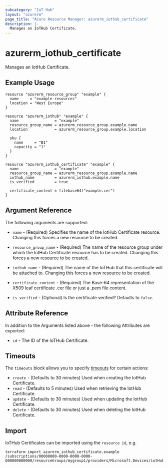 ```yaml
---
subcategory: "IoT Hub"
layout: "azurerm"
page_title: "Azure Resource Manager: azurerm_iothub_certificate"
description: |-
  Manages an IoTHub Certificate.
---
```


# azurerm_iothub_certificate

Manages an IotHub Certificate.

## Example Usage

```hcl
resource "azurerm_resource_group" "example" {
  name     = "example-resources"
  location = "West Europe"
}

resource "azurerm_iothub" "example" {
  name                = "example"
  resource_group_name = azurerm_resource_group.example.name
  location            = azurerm_resource_group.example.location

  sku {
    name     = "B1"
    capacity = "1"
  }
}

resource "azurerm_iothub_certificate" "example" {
  name                = "example"
  resource_group_name = azurerm_resource_group.example.name
  iothub_name         = azurerm_iothub.example.name
  is_verified         = true

  certificate_content = filebase64("example.cer")
}
```

## Argument Reference

The following arguments are supported:

* `name` - (Required) Specifies the name of the IotHub Certificate resource. Changing this forces a new resource to be created.

* `resource_group_name` - (Required) The name of the resource group under which the IotHub Certificate resource has to be created. Changing this forces a new resource to be created.

* `iothub_name` - (Required) The name of the IoTHub that this certificate will be attached to. Changing this forces a new resource to be created.

* `certificate_content` - (Required) The Base-64 representation of the X509 leaf certificate .cer file or just a .pem file content.

* `is_verified` - (Optional) Is the certificate verified? Defaults to `false`.

## Attribute Reference

In addition to the Arguments listed above - the following Attributes are exported:

* `id` - The ID of the IoTHub Certificate.

## Timeouts

The `timeouts` block allows you to specify [timeouts](https://developer.hashicorp.com/terraform/language/resources/configure#define-operation-timeouts) for certain actions:

* `create` - (Defaults to 30 minutes) Used when creating the IotHub Certificate.
* `read` - (Defaults to 5 minutes) Used when retrieving the IotHub Certificate.
* `update` - (Defaults to 30 minutes) Used when updating the IotHub Certificate.
* `delete` - (Defaults to 30 minutes) Used when deleting the IotHub Certificate.

## Import

IoTHub Certificates can be imported using the `resource id`, e.g.

```shell
terraform import azurerm_iothub_certificate.example /subscriptions/00000000-0000-0000-0000-000000000000/resourceGroups/mygroup1/providers/Microsoft.Devices/iotHubs/example/certificates/example
```
